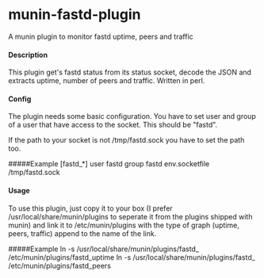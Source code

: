 # munin-fastd-plugin
A munin plugin to monitor fastd uptime, peers and traffic

#### Description

This plugin get's fastd status from its status socket, decode the JSON and extracts uptime, number of peers and traffic. Written in perl.

#### Config
The plugin needs some basic configuration. You have to set user and group of a user that have access to the socket. This should be "fastd".

If the path to your socket is not /tmp/fastd.sock you have to set the path too.

#####Example
    [fastd_*]
    user fastd
    group fastd
    env.socketfile /tmp/fastd.sock

#### Usage
To use this plugin, just copy it to your box (I prefer /usr/local/share/munin/plugins to seperate it from the plugins shipped with munin) and link it to /etc/munin/plugins with the type of graph (uptime, peers, traffic) append to the name of the link.

#####Example
    ln -s /usr/local/share/munin/plugins/fastd_ /etc/munin/plugins/fastd_uptime
    ln -s /usr/local/share/munin/plugins/fastd_ /etc/munin/plugins/fastd_peers

